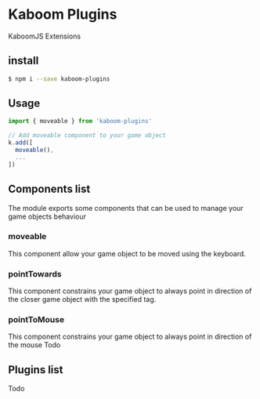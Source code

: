 # Kaboom Plugins

KaboomJS Extensions

## install

```sh
$ npm i --save kaboom-plugins
```

## Usage

```js
import { moveable } from 'kaboom-plugins'

// Add moveable component to your game object
k.add([
  moveable(),
  ...
])
```

## Components list

The module exports some components that can be used to manage your game objects behaviour

### moveable

This component allow your game object to be moved using the keyboard.

### pointTowards

This component constrains your game object to always point in direction of the closer game object with the specified tag.

### pointToMouse

This component constrains your game object to always point in direction of the mouse
Todo

## Plugins list

Todo

